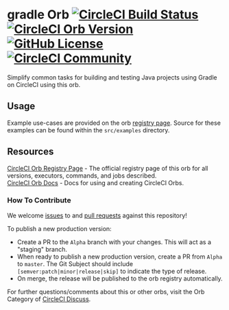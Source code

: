# gradle Orb [![CircleCI Build Status](https://circleci.com/gh/CircleCI-Public/gradle-orb.svg?style=shield "CircleCI Build Status")](https://circleci.com/gh/CircleCI-Public/gradle-orb) [![CircleCI Orb Version](https://img.shields.io/badge/endpoint.svg?url=https://badges.circleci.io/orb/circleci/gradle)](https://circleci.com/orbs/registry/orb/circleci/gradle) [![GitHub License](https://img.shields.io/badge/license-MIT-lightgrey.svg)](https://raw.githubusercontent.com/CircleCI-Public/gradle-orb/master/LICENSE) [![CircleCI Community](https://img.shields.io/badge/community-CircleCI%20Discuss-343434.svg)](https://discuss.circleci.com/c/ecosystem/orbs)

Simplify common tasks for building and testing Java projects using Gradle on CircleCI using this orb.


## Usage

Example use-cases are provided on the orb [registry page](https://circleci.com/orbs/registry/orb/circleci/gradle#usage-examples). Source for these examples can be found within the `src/examples` directory.


## Resources

[CircleCI Orb Registry Page](https://circleci.com/orbs/registry/orb/circleci/gradle) - The official registry page of this orb for all versions, executors, commands, and jobs described.  
[CircleCI Orb Docs](https://circleci.com/docs/2.0/orb-intro/#section=configuration) - Docs for using and creating CircleCI Orbs.  

### How To Contribute

We welcome [issues](https://github.com/CircleCI-Public/gradle-orb/issues) to and [pull requests](https://github.com/CircleCI-Public/gradle-orb/pulls) against this repository!

To publish a new production version:
* Create a PR to the `Alpha` branch with your changes. This will act as a "staging" branch.
* When ready to publish a new production version, create a PR from `Alpha` to `master`. The Git Subject should include `[semver:patch|minor|release|skip]` to indicate the type of release.
* On merge, the release will be published to the orb registry automatically.

For further questions/comments about this or other orbs, visit the Orb Category of [CircleCI Discuss](https://discuss.circleci.com/c/orbs).
